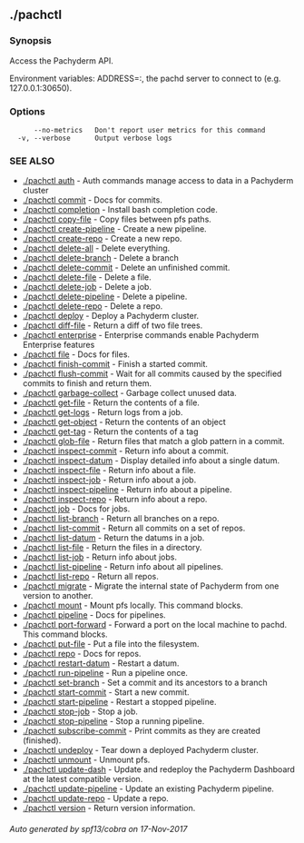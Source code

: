 ## ./pachctl



### Synopsis


Access the Pachyderm API.

Environment variables:
  ADDRESS=<host>:<port>, the pachd server to connect to (e.g. 127.0.0.1:30650).


### Options

```
      --no-metrics   Don't report user metrics for this command
  -v, --verbose      Output verbose logs
```

### SEE ALSO
* [./pachctl auth](./pachctl_auth.md)	 - Auth commands manage access to data in a Pachyderm cluster
* [./pachctl commit](./pachctl_commit.md)	 - Docs for commits.
* [./pachctl completion](./pachctl_completion.md)	 - Install bash completion code.
* [./pachctl copy-file](./pachctl_copy-file.md)	 - Copy files between pfs paths.
* [./pachctl create-pipeline](./pachctl_create-pipeline.md)	 - Create a new pipeline.
* [./pachctl create-repo](./pachctl_create-repo.md)	 - Create a new repo.
* [./pachctl delete-all](./pachctl_delete-all.md)	 - Delete everything.
* [./pachctl delete-branch](./pachctl_delete-branch.md)	 - Delete a branch
* [./pachctl delete-commit](./pachctl_delete-commit.md)	 - Delete an unfinished commit.
* [./pachctl delete-file](./pachctl_delete-file.md)	 - Delete a file.
* [./pachctl delete-job](./pachctl_delete-job.md)	 - Delete a job.
* [./pachctl delete-pipeline](./pachctl_delete-pipeline.md)	 - Delete a pipeline.
* [./pachctl delete-repo](./pachctl_delete-repo.md)	 - Delete a repo.
* [./pachctl deploy](./pachctl_deploy.md)	 - Deploy a Pachyderm cluster.
* [./pachctl diff-file](./pachctl_diff-file.md)	 - Return a diff of two file trees.
* [./pachctl enterprise](./pachctl_enterprise.md)	 - Enterprise commands enable Pachyderm Enterprise features
* [./pachctl file](./pachctl_file.md)	 - Docs for files.
* [./pachctl finish-commit](./pachctl_finish-commit.md)	 - Finish a started commit.
* [./pachctl flush-commit](./pachctl_flush-commit.md)	 - Wait for all commits caused by the specified commits to finish and return them.
* [./pachctl garbage-collect](./pachctl_garbage-collect.md)	 - Garbage collect unused data.
* [./pachctl get-file](./pachctl_get-file.md)	 - Return the contents of a file.
* [./pachctl get-logs](./pachctl_get-logs.md)	 - Return logs from a job.
* [./pachctl get-object](./pachctl_get-object.md)	 - Return the contents of an object
* [./pachctl get-tag](./pachctl_get-tag.md)	 - Return the contents of a tag
* [./pachctl glob-file](./pachctl_glob-file.md)	 - Return files that match a glob pattern in a commit.
* [./pachctl inspect-commit](./pachctl_inspect-commit.md)	 - Return info about a commit.
* [./pachctl inspect-datum](./pachctl_inspect-datum.md)	 - Display detailed info about a single datum.
* [./pachctl inspect-file](./pachctl_inspect-file.md)	 - Return info about a file.
* [./pachctl inspect-job](./pachctl_inspect-job.md)	 - Return info about a job.
* [./pachctl inspect-pipeline](./pachctl_inspect-pipeline.md)	 - Return info about a pipeline.
* [./pachctl inspect-repo](./pachctl_inspect-repo.md)	 - Return info about a repo.
* [./pachctl job](./pachctl_job.md)	 - Docs for jobs.
* [./pachctl list-branch](./pachctl_list-branch.md)	 - Return all branches on a repo.
* [./pachctl list-commit](./pachctl_list-commit.md)	 - Return all commits on a set of repos.
* [./pachctl list-datum](./pachctl_list-datum.md)	 - Return the datums in a job.
* [./pachctl list-file](./pachctl_list-file.md)	 - Return the files in a directory.
* [./pachctl list-job](./pachctl_list-job.md)	 - Return info about jobs.
* [./pachctl list-pipeline](./pachctl_list-pipeline.md)	 - Return info about all pipelines.
* [./pachctl list-repo](./pachctl_list-repo.md)	 - Return all repos.
* [./pachctl migrate](./pachctl_migrate.md)	 - Migrate the internal state of Pachyderm from one version to another.
* [./pachctl mount](./pachctl_mount.md)	 - Mount pfs locally. This command blocks.
* [./pachctl pipeline](./pachctl_pipeline.md)	 - Docs for pipelines.
* [./pachctl port-forward](./pachctl_port-forward.md)	 - Forward a port on the local machine to pachd. This command blocks.
* [./pachctl put-file](./pachctl_put-file.md)	 - Put a file into the filesystem.
* [./pachctl repo](./pachctl_repo.md)	 - Docs for repos.
* [./pachctl restart-datum](./pachctl_restart-datum.md)	 - Restart a datum.
* [./pachctl run-pipeline](./pachctl_run-pipeline.md)	 - Run a pipeline once.
* [./pachctl set-branch](./pachctl_set-branch.md)	 - Set a commit and its ancestors to a branch
* [./pachctl start-commit](./pachctl_start-commit.md)	 - Start a new commit.
* [./pachctl start-pipeline](./pachctl_start-pipeline.md)	 - Restart a stopped pipeline.
* [./pachctl stop-job](./pachctl_stop-job.md)	 - Stop a job.
* [./pachctl stop-pipeline](./pachctl_stop-pipeline.md)	 - Stop a running pipeline.
* [./pachctl subscribe-commit](./pachctl_subscribe-commit.md)	 - Print commits as they are created (finished).
* [./pachctl undeploy](./pachctl_undeploy.md)	 - Tear down a deployed Pachyderm cluster.
* [./pachctl unmount](./pachctl_unmount.md)	 - Unmount pfs.
* [./pachctl update-dash](./pachctl_update-dash.md)	 - Update and redeploy the Pachyderm Dashboard at the latest compatible version.
* [./pachctl update-pipeline](./pachctl_update-pipeline.md)	 - Update an existing Pachyderm pipeline.
* [./pachctl update-repo](./pachctl_update-repo.md)	 - Update a repo.
* [./pachctl version](./pachctl_version.md)	 - Return version information.

###### Auto generated by spf13/cobra on 17-Nov-2017
